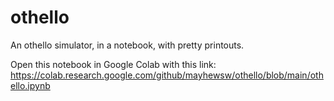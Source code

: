 # othello
An othello simulator, in a notebook, with pretty printouts.

Open this notebook in Google Colab with this link: https://colab.research.google.com/github/mayhewsw/othello/blob/main/othello.ipynb
